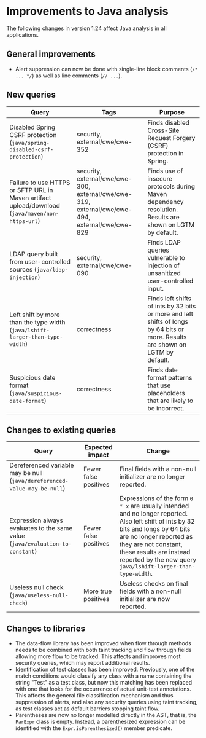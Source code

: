 # Improvements to Java analysis

The following changes in version 1.24 affect Java analysis in all applications.

## General improvements

* Alert suppression can now be done with single-line block comments (`/* ... */`) as well as line comments (`// ...`).

## New queries

| **Query**                   | **Tags**  | **Purpose**                                                        |
|-----------------------------|-----------|--------------------------------------------------------------------|
| Disabled Spring CSRF protection (`java/spring-disabled-csrf-protection`) | security, external/cwe/cwe-352 | Finds disabled Cross-Site Request Forgery (CSRF) protection in Spring. |
| Failure to use HTTPS or SFTP URL in Maven artifact upload/download (`java/maven/non-https-url`) | security, external/cwe/cwe-300, external/cwe/cwe-319, external/cwe/cwe-494, external/cwe/cwe-829 | Finds use of insecure protocols during Maven dependency resolution. Results are shown on LGTM by default. |
| LDAP query built from user-controlled sources (`java/ldap-injection`) | security, external/cwe/cwe-090 | Finds LDAP queries vulnerable to injection of unsanitized user-controlled input. |
| Left shift by more than the type width (`java/lshift-larger-than-type-width`) | correctness | Finds left shifts of ints by 32 bits or more and left shifts of longs by 64 bits or more. Results are shown on LGTM by default. |
| Suspicious date format (`java/suspicious-date-format`) | correctness | Finds date format patterns that use placeholders that are likely to be incorrect. |

## Changes to existing queries

| **Query**                    | **Expected impact**    | **Change**                        |
|------------------------------|------------------------|-----------------------------------|
| Dereferenced variable may be null (`java/dereferenced-value-may-be-null`) | Fewer false positives | Final fields with a non-null initializer are no longer reported. |
| Expression always evaluates to the same value (`java/evaluation-to-constant`) | Fewer false positives | Expressions of the form `0 * x` are usually intended and no longer reported. Also left shift of ints by 32 bits and longs by 64 bits are no longer reported as they are not constant, these results are instead reported by the new query `java/lshift-larger-than-type-width`. |
| Useless null check (`java/useless-null-check`) | More true positives | Useless checks on final fields with a non-null initializer are now reported. |

## Changes to libraries

* The data-flow library has been improved when flow through methods needs to be
  combined with both taint tracking and flow through fields allowing more flow
  to be tracked. This affects and improves most security queries, which may
  report additional results.
* Identification of test classes has been improved. Previously, one of the
  match conditions would classify any class with a name containing the string
  "Test" as a test class, but now this matching has been replaced with one that
  looks for the occurrence of actual unit-test annotations. This affects the
  general file classification mechanism and thus suppression of alerts, and
  also any security queries using taint tracking, as test classes act as
  default barriers stopping taint flow.
* Parentheses are now no longer modelled directly in the AST, that is, the
  `ParExpr` class is empty. Instead, a parenthesized expression can be
  identified with the `Expr.isParenthesized()` member predicate.
